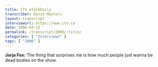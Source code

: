 ```yaml
---
title: CTV eTalkDaily
transcriber: David Masters
layout: transcript
interviewurl: https://www.ctv.ca
date: 2006-04-13
permalink: /transcript/2006/:title/
categories: [ "Interviews" ]
tags: [ "2006" ]
---
```


**Jorja Fox:** The thing that surprises me is how much people just wanna be dead bodies on the show.
